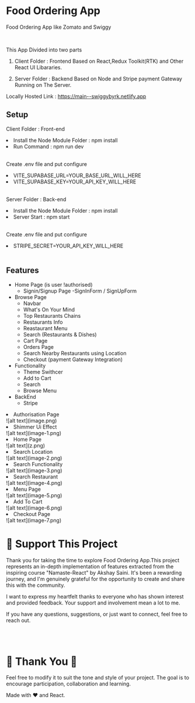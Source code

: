 <h1> Food Ordering App</h1>
<p> Food Ordering App like Zomato and Swiggy</p>
          <br />

This App Divided into two parts
<br />

1. Client Folder : Frontend Based on React,Redux Toolkit(RTK) and Other React UI Libararies.
   <br />

2. Server Folder : Backend Based on Node and Stripe payment Gateway Running on The Server.
   <br />

Locally Hosted Link : https://main--swiggybyrk.netlify.app
<br />

<h2>Setup</h2>
<p>Client Folder : Front-end</p>
<li>Install the Node Module Folder : npm install</li>
<li>Run Command : npm run dev</li>
          <br />
<p>Create .env file and put configure</li>
<li>VITE_SUPABASE_URL=YOUR_BASE_URL_WILL_HERE</li>
<li>VITE_SUPABASE_KEY=YOUR_API_KEY_WILL_HERE</li>
          <br />
<p>Server Folder : Back-end</p>
<li>Install the Node Module Folder : npm install</li>
<li>Server Start : npm start</li>
          <br />
<p>Create .env file and put configure</li>
<li>STRIPE_SECRET=YOUR_API_KEY_WILL_HERE</li>
          <br />
<h2>Features</h2>

- Home Page (is user !authorised)
    - Signin/Signup Page
        -SignInForm / SignUpForm
- Browse Page
    - Navbar
    - What's On Your Mind
    - Top Restaurants Chains
    - Restaurants Info
    - Reastaurant Menu
    - Search (Restaurants & Dishes)
    - Cart Page
    - Orders Page
    - Search Nearby Restaurants using Location
    - Checkout (payment Gateway Integration)
- Functionality
    - Theme Swithcer
    - Add to Cart
    - Search
    - Browse Menu
- BackEnd
    - Stripe
          <br />

<li>Authorisation Page</li>
![alt text](image.png)
          <br />
<li>Shimmer Ui Effect</li>
![alt text](image-1.png)
          <br />
<li>Home Page</li>
![alt text](z.png)
          <br />
<li>Search Location</li>
![alt text](image-2.png)
          <br />
<li>Search Functionality</li>
![alt text](image-3.png)
          <br />
<li>Search Restaurant</li>
![alt text](image-4.png)
          <br />
<li>Menu Page</li>
![alt text](image-5.png)
          <br />
<li>Add To Cart</li>
![alt text](image-6.png)
          <br />
<li>Checkout Page</li>
![alt text](image-7.png)
          <br />
<h1>💖 Support This Project</h1>
<p>Thank you for taking the time to explore Food Ordering App.This project represents an in-depth implementation of features extracted from the inspiring course "Namaste-React" by Akshay Saini. It's been a rewarding journey, and I'm genuinely grateful for the opportunity to create and share this with the community.</p>
<p>I want to express my heartfelt thanks to everyone who has shown interest and provided feedback. Your support and involvement mean a lot to me.</p>
<p>If you have any questions, suggestions, or just want to connect, feel free to reach out.</p>
          <br />
<Happy coding />
          <br />
<h1>🙏 Thank You 🙏</h1>
<p>Feel free to modify it to suit the tone and style of your project. The goal is to encourage participation, collaboration and learning.</p>
<p>Made with ❤️ and React.</p>
